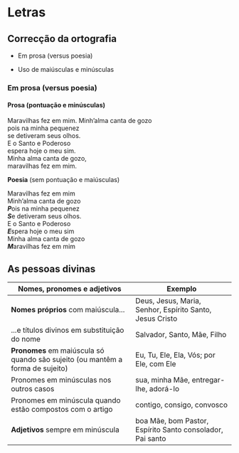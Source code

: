# Letras

## Correcção da ortografia

- Em prosa (versus poesia)

- Uso de maiúsculas e minúsculas

### Em prosa (versus poesia)

#### Prosa (pontuação e minúsculas)

Maravilhas fez em mim.
Minh’alma canta de gozo  
pois na minha pequenez  
se detiveram seus olhos.  
E o Santo e Poderoso  
espera hoje o meu sim.  
Minha alma canta de gozo,  
maravilhas fez em mim.

**Poesia** (sem pontuação e maiúsculas)

Maravilhas fez em mim  
Minh’alma canta de gozo  
***P***ois na minha pequenez   
***S***e detiveram seus olhos.  
E o Santo e Poderoso  
***E***spera hoje o meu sim  
Minha alma canta de gozo  
***M***aravilhas fez em mim

## As pessoas divinas

| Nomes, pronomes e  adjetivos | Exemplo |
| ----------------------------------- | -------------------------------------------------------- |
| **Nomes próprios** com maiúscula... | Deus, Jesus, Maria, Senhor, Espírito Santo, Jesus Cristo |
|...e títulos divinos em substituição do nome  | Salvador, Santo, Mãe, Filho  |
| **Pronomes** em maiúscula só quando são sujeito (ou mantêm a forma de sujeito) | Eu, Tu, Ele, Ela, Vós; por Ele, com Ele |
| Pronomes em minúsculas nos outros casos | sua, minha Mãe, entregar-lhe, adorá-lo |
| Pronomes em minúscula quando estão compostos com o artigo | contigo, consigo, convosco |
| **Adjetivos** sempre em minúscula | boa Mãe, bom Pastor, Espírito Santo consolador, Pai santo |


